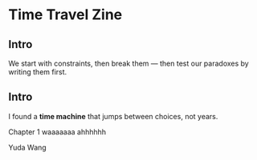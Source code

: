 # Time Travel Zine

## Intro
We start with constraints, then break them — then test our paradoxes by writing them first.

## Intro
I found a **time machine** that jumps between choices, not years.

Chapter 1
waaaaaaa
ahhhhhh

Yuda Wang
